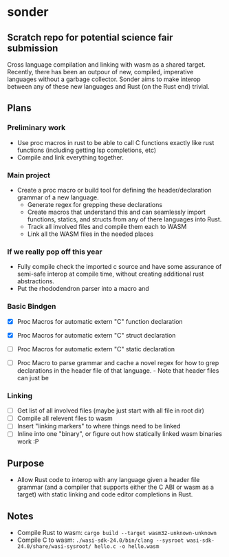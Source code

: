 # sonder

## Scratch repo for potential science fair submission

Cross language compilation and linking with wasm as a shared target.
Recently, there has been an outpour of new, compiled, imperative languages without a garbage collector. Sonder aims to make interop between any of these new languages and Rust (on the Rust end) trivial.

## Plans

### Preliminary work

- Use proc macros in rust to be able to call C functions exactly like rust functions (including getting lsp completions, etc)
- Compile and link everything together.

### Main project

- Create a proc macro or build tool for defining the header/declaration grammar of a new language.
  - Generate regex for grepping these declarations
  - Create macros that understand this and can seamlessly import functions, statics, and structs from any of there languages into Rust.
  - Track all involved files and compile them each to WASM
  - Link all the WASM files in the needed places

### If we really pop off this year

- Fully compile check the imported c source and have some assurance of semi-safe interop at compile time, without creating additional rust abstractions.
- Put the rhododendron parser into a macro and 

### Basic Bindgen

- [x] Proc Macros for automatic extern "C" function declaration
- [x] Proc Macros for automatic extern "C" struct declaration
- [ ] Proc Macros for automatic extern "C" static declaration

- [ ] Proc Macro to parse grammar and cache a novel regex for how to grep declarations in the header file of that language.
      - Note that header files can just be 

### Linking

- [ ] Get list of all involved files (maybe just start with all file in root dir)
- [ ] Compile all relevent files to wasm
- [ ] Insert "linking markers" to where things need to be linked
- [ ] Inline into one "binary", or figure out how statically linked wasm binaries work :P

## Purpose

- Allow Rust code to interop with any language given a header file grammar (and a compiler that supports either the C ABI or wasm as a target) with static linking and code editor completions in Rust.

## Notes

- Compile Rust to wasm: `cargo build --target wasm32-unknown-unknown`
- Compile C to wasm: `./wasi-sdk-24.0/bin/clang --sysroot wasi-sdk-24.0/share/wasi-sysroot/ hello.c -o hello.wasm`
